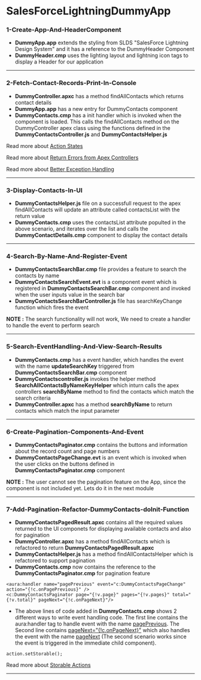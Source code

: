 # SalesForceLightningDummyApp

### 1-Create-App-And-HeaderComponent
* <b>DummyApp.app</b> extends the styling from SLDS "SalesForce Lightning Design System" and it has a reference to the DummyHeader Component
* <b>DummyHeader.cmp</b> uses the lighting layout and lightning icon tags to display a Header for our application

-----------------------------------------------------------------------------------------------------------------------------

### 2-Fetch-Contact-Records-Print-In-Console
* <b>DummyController.apxc</b> has a method findAllContacts which returns contact details
* <b>DummyApp.app</b> has a new entry for DummyContacts component
* <b>DummyContacts.cmp</b> has a init handler which is invoked when the component is loaded. This calls the findAllContacts method on the DummyController apex class using the functions defined in the <b>DummyContactsController.js</b> and <b>DummyContactsHelper.js</b>

Read more about
[Action States](https://developer.salesforce.com/docs/atlas.en-us.lightning.meta/lightning/controllers_server_actions_states.htm)

Read more about
[Return Errors from Apex Controllers](https://developer.salesforce.com/docs/atlas.en-us.lightning.meta/lightning/controllers_server_apex_custom_errors.htm)

Read more about
[Better Exception Handling](https://developer.salesforce.com/blogs/2017/09/error-handling-best-practices-lightning-apex.html)

-----------------------------------------------------------------------------------------------------------------------------

### 3-Display-Contacts-In-UI
* <b>DummyContactsHelper.js</b> file on a successfull request to the apex findAllContacts will update an attribute called contactsList with the return value
* <b>DummyContacts.cmp</b> uses the contactsList attribute populted in the above scenario, and iterates over the list and calls the <b>DummyContactDetails.cmp</b> component to display the contact details

-----------------------------------------------------------------------------------------------------------------------------

### 4-Search-By-Name-And-Register-Event
* <b>DummyContactsSearchBar.cmp</b> file provides a feature to search the contacts by name
* <b>DummyContactsSearchEvent.evt</b> is a component event which is registered in <b>DummyContactsSearchBar.cmp</b> component and invoked when the user inputs value in the search bar
* <b>DummyContactsSearchBarController.js</b> file has searchKeyChange function which fires the event

<b>NOTE :</b> The search functionality will not work, We need to create a handler to handle the event to perform search

-----------------------------------------------------------------------------------------------------------------------------

### 5-Search-EventHandling-And-View-Search-Results
* <b>DummyContacts.cmp</b> has a event handler, which handles the event with the name <b>updateSearchKey</b> triggered from <b>DummyContactsSearchBar.cmp</b> component
* <b>DummyContactscontroller.js</b> invokes the helper method <b>SearchAllContactsByNameKeyHelper</b> which inturn calls the apex controllers <b>searchByName</b> method to find the contacts which match the search criteria 
* <b>DummyController.apxc</b> has a method <b>searchByName</b> to return contacts which match the input parameter

-----------------------------------------------------------------------------------------------------------------------------

### 6-Create-Pagination-Components-And-Event
* <b>DummyContactsPaginator.cmp</b> contains the buttons and information about the record count and page numbers
* <b>DummyContactsPageChange.evt</b> is an event which is invoked when the user clicks on the buttons defined in <b>DummyContactsPaginator.cmp</b> component

<b>NOTE :</b> The user cannot see the pagination feature on the App, since the component is not included yet. Lets do it in the next module

-----------------------------------------------------------------------------------------------------------------------------

### 7-Add-Pagination-Refactor-DummyContacts-doInit-Function
* <b>DummyContactsPagedResult.apxc</b> contains all the required values returned to the UI componets for displaying available contacts and also for pagination
* <b>DummyController.apxc</b> has a method findAllContacts which is refactored to return <b>DummyContactsPagedResult.apxc</b>
* <b>DummyContactsHelper.js</b> has a method findAllContactsHelper which is refactored to support pagination
* <b>DummyContacts.cmp</b> now contains the reference to the <b>DummyContactsPaginator.cmp</b> for pagination feature

```
<aura:handler name="pagePrevious" event="c:DummyContactsPageChange" action="{!c.onPagePrevious}" />    
<c:DummyContactsPaginator page="{!v.page}" pages="{!v.pages}" total="{!v.total}" pageNext="{!c.onPageNext}"/>
```
- The above lines of code added in <b>DummyContacts.cmp</b> shows 2 different ways to write event handling code. The first line contains the aura:handler tag to handle event with the name <u>pagePrevious</u>. The Second line contains <u>pageNext="{!c.onPageNext}"</u> which also handles the event with the name <u>pageNext</u> (The second scenario works since the event is triggered in the immediate child component). 

```
action.setStorable();
```
Read more about
[Storable Actions](https://developer.salesforce.com/blogs/developer-relations/2017/03/lightning-components-best-practices-caching-data-storable-actions.html)

-----------------------------------------------------------------------------------------------------------------------------


